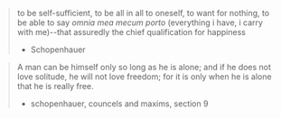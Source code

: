 
> to be self-sufficient, to be all in all to oneself, to want for nothing, to be able to say *omnia mea mecum porto* (everything i have, i carry with me)--that assuredly the chief qualification for happiness
> 
> - Schopenhauer


> A man can be himself only so long as he is alone; and if he does not love solitude, he will not love freedom; for it is only when he is alone that he is really free.
> 
> - schopenhauer, councels and maxims, section 9

